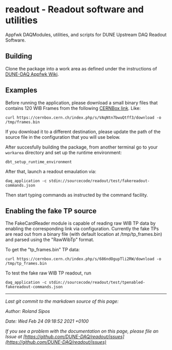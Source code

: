 # readout - Readout software and utilities 
Appfwk DAQModules, utilities, and scripts for DUNE Upstream DAQ Readout Software.

## Building

Clone the package into a work area as defined under the instructions of [DUNE-DAQ Appfwk Wiki](https://github.com/DUNE-DAQ/appfwk/wiki/Compiling-and-running).

## Examples
Before running the application, please download a small binary files that contains 120 WIB Frames from the following [CERNBox link](https://cernbox.cern.ch/index.php/s/VAqNtn7bwuQtff3/download). Like:

    curl https://cernbox.cern.ch/index.php/s/VAqNtn7bwuQtff3/download -o /tmp/frames.bin

If you download it to a different destination, please update the path of the source file in the configuration that you will use below. 

After succesfully building the package, from another terminal go to your `workarea` directory and set up the runtime environment:

    dbt_setup_runtime_environment
    
After that, launch a readout emaulation via:

    daq_application -c stdin://sourcecode/readout/test/fakereadout-commands.json
    
Then start typing commands as instructed by the command facility.

## Enabling the fake TP source

The FakeCardReader module is capable of reading raw WIB TP data by enabling the corresponding link 
via configuration. Currently the fake TPs are read out from a binary file (with default location 
at /tmp/tp_frames.bin) and parsed using the "RawWibTp" format.

To get the "tp_frames.bin" TP data:

    curl https://cernbox.cern.ch/index.php/s/686ndOgupTli2RW/download -o /tmp/tp_frames.bin

To test the fake raw WIB TP readout, run

    daq_application -c stdin://sourcecode/readout/test/tpenabled-fakereadout-commands.json

-----

_Last git commit to the markdown source of this page:_


_Author: Roland Sipos_

_Date: Wed Feb 24 09:18:52 2021 +0100_

_If you see a problem with the documentation on this page, please file an Issue at [https://github.com/DUNE-DAQ/readout/issues](https://github.com/DUNE-DAQ/readout/issues)_
